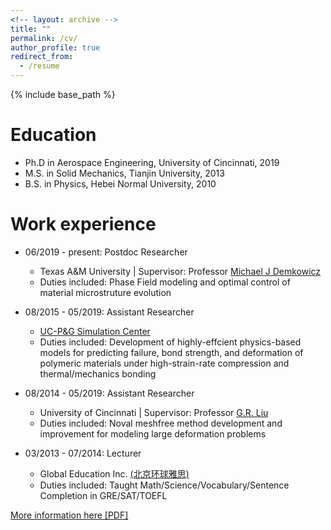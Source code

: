 ```yaml
---
<!-- layout: archive -->
title: ""
permalink: /cv/
author_profile: true
redirect_from:
  - /resume
---
```


{% include base_path %}

Education
======
* Ph.D in Aerospace Engineering, University of Cincinnati, 2019
* M.S. in Solid Mechanics, Tianjin University, 2013
* B.S. in Physics, Hebei Normal University, 2010

Work experience
======
* 06/2019 - present: Postdoc Researcher
  * Texas A&M University \| Supervisor: Professor [Michael J Demkowicz](https://demkowicz.tamu.edu/people/michael-j-demkowicz/)
  * Duties included: Phase Field modeling and optimal control of material microstruture evolution

* 08/2015 - 05/2019: Assistant Researcher
  * [UC-P&G Simulation Center](https://ceas.uc.edu/research/centers-labs/uc-simulation-center/mission.html)
  * Duties included: Development of highly-effcient physics-based models for predicting failure, bond strength, and deformation of polymeric materials under high-strain-rate compression and thermal/mechanics bonding
  
* 08/2014 - 05/2019: Assistant Researcher
  * University of Cincinnati \| Supervisor: Professor [G.R. Liu](http://www.ase.uc.edu/~liugr/people.html)
  * Duties included: Noval meshfree method development and improvement for modeling large deformation problems
  
* 03/2013 - 07/2014: Lecturer
  * Global Education Inc.  [(北京环球雅思)](http://www.gedu.org/)
  * Duties included: Taught Math/Science/Vocabulary/Sentence Completion in GRE/SAT/TOEFL

[More information here [PDF]](http://maozirui.github.io/files/ziruimao_cv.pdf)

<!-- <embed src="http://lantaoyu.com/files/lantaoyu_cv.pdf" width="650" height="1800" type='application/pdf'> -->
